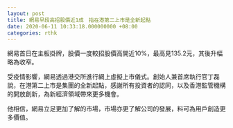```yaml
---
layout: post
title: 網易早段高招股價近1成　指在港第二上市是全新起點
date: 2020-06-11 10:33:18.000000000 +08:00
categories: rthk
---
```


網易首日在主板掛牌，股價一度較招股價高開近10%，最高見135.2元，其後升幅略為收窄。

受疫情影響，網易透過港交所進行網上虛擬上市儀式。創始人兼首席執行官丁磊說，在港第二上市是集團的全新起點，感謝所有投資者的認同，以及香港監管機構的開放創新，為新經濟領域帶來更多機會。

他相信，網易立足更加了解的市場，市場亦更了解公司的發展，料可為用戶創造更多價值。
